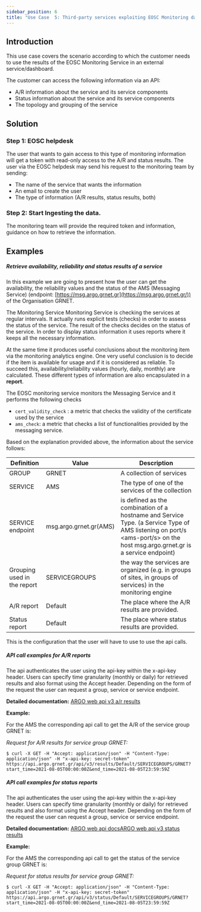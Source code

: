 ```yaml
---
sidebar_position: 6
title: "Use Case  5: Third-party services exploiting EOSC Monitoring data"
---
```



## Introduction

This use case covers the scenario according to which the customer needs to use the results of the EOSC Monitoring Service in an external service/dashboard. 

The customer can access the following information via an API: 

* A/R information about the service and its service components 
* Status information about the service and its service components
* The topology and grouping of the service 

## Solution 

### Step 1: EOSC helpdesk

Τhe user that wants to gain access to this type of monitoring information will get a token with read-only access to the A/R and status results. The user via the EOSC helpdesk may send his request to the monitoring team by sending:

* The name of the service that wants the information 
* An email to create the user 
* The type of information (A/R results, status results, both) 

### Step 2: Start Ingesting the data. 

The monitoring team will provide the required  token and information, guidance on how to retrieve the information.  

## Examples 

##### Retrieve availability, reliability and status results of a service

In this example we are going to present how the user can get the availability,  the reliability values and the status of the AMS (Messaging Service)  (endpoint:  [https://msg.argo.grnet.gr](https://msg.argo.grnet.gr/)) of the Organisation GRNET. 

The Monitoring Service Monitoring Service is checking the services at regular intervals. It actually runs explicit tests (checks) in order to assess the status of the service. The result of the checks decides on the status of the service. In order to display status information it uses reports where it keeps all the necessary information. 

At the same time it produces useful conclusions about the monitoring item via the monitoring analytics engine. One very useful conclusion is to decide if the item is available for usage and if it is considered as reliable. To succeed this, availability/reliability values (hourly, daily, monthly)  are calculated. These different types of information are also encapsulated in a **report**. 

The EOSC monitoring service monitors the Messaging Service and it performs the following checks 

* `cert_validity_check` : a metric that checks the validity of the certificate used by the service
* `ams_check`: a metric that checks a list of functionalities provided by the messaging service. 

Based on the explanation provided above,  the information about the service follows:

Definition|Value|Description
|---|---|---
GROUP|GRNET|A collection of services 
SERVICE|AMS|The type of one of the services of the collection 
SERVICE endpoint|msg.argo.grnet.gr(AMS)|is defined as the combination of a hostname and Service Type. (a Service Type of AMS listening on port/s <ams-port/s\> on the host msg.argo.grnet.gr is a service endpoint) 
Grouping used in the report|SERVICEGROUPS|the way the services are organized (e.g. in groups of sites, in groups of services) in the monitoring engine
A/R report|Default|The place where the A/R results are provided. 
Status report|Default|The place where  status results are provided. 

This is the configuration that the user will have to use to use the api calls. 

##### API call examples for A/R reports

The api authenticates the user using the api-key within the x-api-key header. Users can specify time granularity (monthly or daily) for retrieved results and also format  using the Accept header. Depending on the form of the request the user can request a group, service or service endpoint. 

**Detailed documentation:**
[ARGO web api v3 a/r results](https://argoeu.github.io/argo-web-api/docs/apiv3/v3_ar_results)

**Example:**

For the AMS the corresponding api call to get the A/R of the service group GRNET is: 

_Request for A/R results for service group GRNET:_
```
$ curl -X GET -H "Accept: application/json" -H "Content-Type: application/json" -H "x-api-key: secret-token" https://api.argo.grnet.gr/api/v3/results/Default/SERVICEGROUPS/GRNET?start_time=2021-08-05T00:00:00Z&end_time=2021-08-05T23:59:59Z
```
  
##### API call examples for status reports

The api authenticates the user using the api-key within the x-api-key header. Users can specify time granularity (monthly or daily) for retrieved results and also format  using the Accept header. Depending on the form of the request the user can request a group, service or service endpoint. 

**Detailed documentation:**
[ARGO web api docs](https://argoeu.github.io/argo-web-api/)[ARGO web api v3 status results](https://argoeu.github.io/argo-web-api/docs/apiv3/v3_status_results)

**Example:**

For the AMS the corresponding api call to get the status of the service group GRNET is: 

_Request for status results for service group GRNET:_
```
$ curl -X GET -H "Accept: application/json" -H "Content-Type: application/json" -H "x-api-key: secret-token" https://api.argo.grnet.gr/api/v3/status/Default/SERVICEGROUPS/GRNET?start_time=2021-08-05T00:00:00Z&end_time=2021-08-05T23:59:59Z 
```
